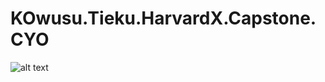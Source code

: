 # KOwusu.Tieku.HarvardX.Capstone.CYO

![alt text](https://github.com/kowusu01/KOwusu.Tieku.HarvardX.Capstone.CYO/main/image.jpg?raw=true)
